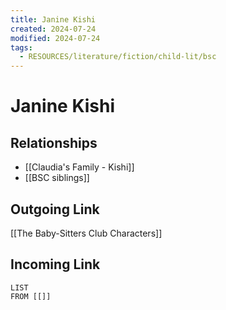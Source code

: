 ```yaml
---
title: Janine Kishi
created: 2024-07-24
modified: 2024-07-24
tags:
  - RESOURCES/literature/fiction/child-lit/bsc
---
```

# Janine Kishi
## Relationships
- [[Claudia's Family - Kishi]]
- [[BSC siblings]]
## Outgoing Link
[[The Baby-Sitters Club Characters]]
## Incoming Link
```dataview
LIST
FROM [[]]
```
